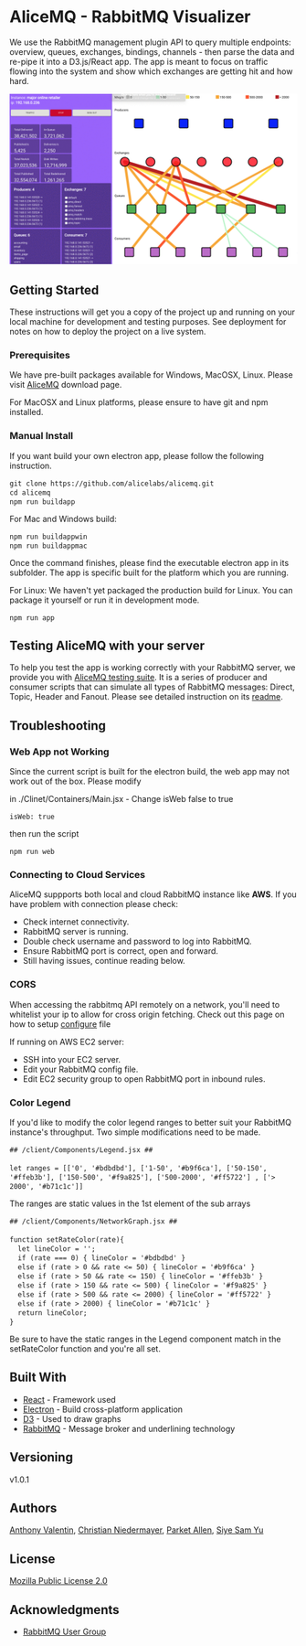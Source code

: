 # AliceMQ - RabbitMQ Visualizer

We use the RabbitMQ management plugin API to query multiple endpoints: overview, queues, exchanges, bindings, channels - then parse the data and re-pipe it into a D3.js/React app. The app is meant to focus on traffic flowing into the system and show which exchanges are getting hit and how hard.


![](alicemq0.gif)


## Getting Started

These instructions will get you a copy of the project up and running on your local machine for development and testing purposes. See deployment for notes on how to deploy the project on a live system.

### Prerequisites

We have pre-built packages available for Windows, MacOSX, Linux. Please visit [AliceMQ](https://alicemq.com) download page.

For MacOSX and Linux platforms, please ensure to have git and npm installed.

### Manual Install

If you want build your own electron app, please follow the following instruction.

```
git clone https://github.com/alicelabs/alicemq.git
cd alicemq
npm run buildapp
```
For Mac and Windows build:
```
npm run buildappwin
npm run buildappmac
```
Once the command finishes, please find the executable electron app in its subfolder. The app is specific built for the platform which you are running.

For Linux:
We haven't yet packaged the production build for Linux. You can package it yourself or run it in development mode. 
```
npm run app
```


## Testing AliceMQ with your server

To help you test the app is working correctly with your RabbitMQ server, we provide you with [AliceMQ testing suite](https://github.com/alicelabs/alicemq-test-suite). It is a series of producer and consumer scripts that can simulate all types of RabbitMQ messages: Direct, Topic, Header and Fanout. Please see detailed instruction on its [readme](https://github.com/alicelabs/alicemq-test-suite).

## Troubleshooting

### Web App not Working

Since the current script is built for the electron build, the web app may not work out of the box. Please modify

in ./Clinet/Containers/Main.jsx - Change isWeb false to true 
```
isWeb: true
```
then run the script
```
npm run web
```

### Connecting to Cloud Services
AliceMQ suppports both local and cloud RabbitMQ instance like **AWS**. If you have problem with connection please check:
* Check internet connectivity.
* RabbitMQ server is running.
* Double check username and password to log into RabbitMQ.
* Ensure RabbitMQ port is correct, open and forward.
* Still having issues, continue reading below.

### CORS
When accessing the rabbitmq API remotely on a network, you'll need to whitelist your ip to allow for cross origin fetching. Check out this page on how to setup [configure](https://www.rabbitmq.com/management.html#cors) file

If running on AWS EC2 server:
* SSH into your EC2 server.
* Edit your RabbitMQ config file.
* Edit EC2 security group to open RabbitMQ port in inbound rules.

### Color Legend

If you'd like to modify the color legend ranges to better suit your RabbitMQ instance's throughput. Two simple modifications need to be made.
```
## /client/Components/Legend.jsx ##

let ranges = [['0', '#bdbdbd'], ['1-50', '#b9f6ca'], ['50-150', '#ffeb3b'], ['150-500', '#f9a825'], ['500-2000', '#ff5722'] , ['> 2000', '#b71c1c']]
```

The ranges are static values in the 1st element of the sub arrays

```
## /client/Components/NetworkGraph.jsx ##

function setRateColor(rate){
  let lineColor = '';
  if (rate === 0) { lineColor = '#bdbdbd' } 
  else if (rate > 0 && rate <= 50) { lineColor = '#b9f6ca' }
  else if (rate > 50 && rate <= 150) { lineColor = '#ffeb3b' }
  else if (rate > 150 && rate <= 500) { lineColor = '#f9a825' }
  else if (rate > 500 && rate <= 2000) { lineColor = '#ff5722' }
  else if (rate > 2000) { lineColor = '#b71c1c' }
  return lineColor;
}
```

Be sure to have the static ranges in the Legend component match in the setRateColor function and you're all set. 
## Built With

* [React](https://reactjs.org/docs/getting-started.html) - Framework used
* [Electron](https://maven.apache.org/) - Build cross-platform application
* [D3](https://github.com/d3/d3/wiki) - Used to draw graphs
* [RabbitMQ](https://www.rabbitmq.com/documentation.html) - Message broker and underlining technology

## Versioning

v1.0.1

## Authors

[Anthony Valentin](https://github.com/vhsconnect), [Christian Niedermayer](https://github.com/Chris-N), [Parket Allen](https://github.com/csrudy), [Siye Sam Yu](https://github.com/yudataguy)

## License

[Mozilla Public License 2.0](https://www.mozilla.org/en-US/MPL/2.0/)

## Acknowledgments

* [RabbitMQ User Group](https://groups.google.com/forum/#!forum/rabbitmq-users)
